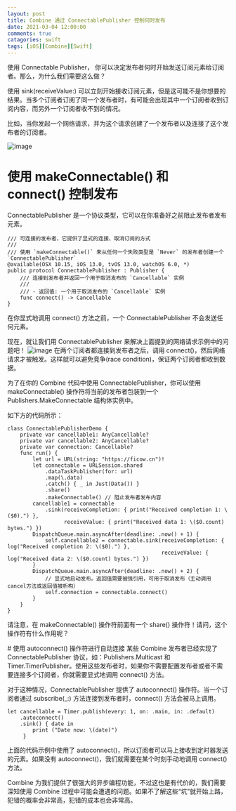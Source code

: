 ```yaml
---
layout: post
title: Combine 通过 ConnectablePublisher 控制何时发布
date: 2021-03-04 12:00:00
comments: true
catagories: swift
tags: [iOS][Combine][Swift]
---
```


使用 Connectable Publisher， 你可以决定发布者何时开始发送订阅元素给订阅者。那么，为什么我们需要这么做？
<!--more-->
使用 sink(receiveValue:) 可以立刻开始接收订阅元素，但是这可能不是你想要的结果。当多个订阅者订阅了同一个发布者时，有可能会出现其中一个订阅者收到订阅内容，而另外一个订阅者收不到的情况。

比如，当你发起一个网络请求，并为这个请求创建了一个发布者以及连接了这个发布者的订阅者。

![image](/res/images/article/swift/combine3.png)
# 使用 makeConnectable() 和 connect() 控制发布
ConnectablePublisher 是一个协议类型，它可以在你准备好之前阻止发布者发布元素。
```
/// 可连接的发布者，它提供了显式的连接、取消订阅的方式
///
/// 使用 `makeConnectable()` 来从任何一个失败类型是 `Never` 的发布者创建一个 `ConnectablePublisher`
@available(OSX 10.15, iOS 13.0, tvOS 13.0, watchOS 6.0, *)
public protocol ConnectablePublisher : Publisher {
    /// 连接到发布者并返回一个用于取消发布的 `Cancellable` 实例
    ///
    /// - 返回值: 一个用于取消发布的 `Cancellable` 实例
    func connect() -> Cancellable
}
```
在你显式地调用 connect() 方法之前，一个 ConnectablePublisher 不会发送任何元素。

现在，就让我们用 ConnectablePublisher 来解决上面提到的网络请求示例中的问题吧！
![image](/res/images/article/swift/combine4.png)
在两个订阅者都连接到发布者之后，调用 connect()，然后网络请求才被触发。这样就可以避免竞争(race condition)，保证两个订阅者都收到数据。

为了在你的 Combine 代码中使用 ConnectablePublisher，你可以使用 makeConnectable() 操作符将当前的发布者包装到一个 Publishers.MakeConnectable 结构体实例中。

如下方的代码所示：

```
class ConnectablePublisherDemo {
    private var cancellable1: AnyCancellable?
    private var cancellable2: AnyCancellable?
    private var connection: Cancellable?
    func run() {
        let url = URL(string: "https://ficow.cn")!
        let connectable = URLSession.shared
            .dataTaskPublisher(for: url)
            .map(\.data)
            .catch() { _ in Just(Data()) }
            .share()
            .makeConnectable() // 阻止发布者发布内容
        cancellable1 = connectable
            .sink(receiveCompletion: { print("Received completion 1: \($0).") },
                  receiveValue: { print("Received data 1: \($0.count) bytes.") })
        DispatchQueue.main.asyncAfter(deadline: .now() + 1) {
            self.cancellable2 = connectable.sink(receiveCompletion: { log("Received completion 2: \($0).") },
                                                 receiveValue: { log("Received data 2: \($0.count) bytes.") })
        }
        DispatchQueue.main.asyncAfter(deadline: .now() + 2) {
            // 显式地启动发布。返回值需要被强引用，可用于取消发布（主动调用cancel方法或返回值被析构）
            self.connection = connectable.connect() 
        }
    }
}
```
请注意，在 makeConnectable() 操作符前面有一个 share() 操作符！请问，这个操作符有什么作用呢？

# 使用 autoconnect() 操作符进行自动连接
某些 Combine 发布者已经实现了 ConnectablePublisher 协议，如：Publishers.Multicast 和 Timer.TimerPublisher。使用这些发布者时，如果你不需要配置发布者或者不需要连接多个订阅者，你就需要显式地调用 connect() 方法。

对于这种情况，ConnectablePublisher 提供了 autoconnect() 操作符。当一个订阅者通过 subscribe(_:) 方法连接到发布者时，connect() 方法会被马上调用。
```
let cancellable = Timer.publish(every: 1, on: .main, in: .default)
    .autoconnect()
    .sink() { date in
        print ("Date now: \(date)")
     }
```
上面的代码示例中使用了 autoconnect()，所以订阅者可以马上接收到定时器发送的元素。如果没有 autoconnect()，我们就需要在某个时刻手动地调用 connect() 方法。

Combine 为我们提供了很强大的异步编程功能，不过这也是有代价的，我们需要深知使用 Combine 过程中可能会遭遇的问题。如果不了解这些“坑”就开始上路，犯错的概率会非常高，犯错的成本也会非常高。